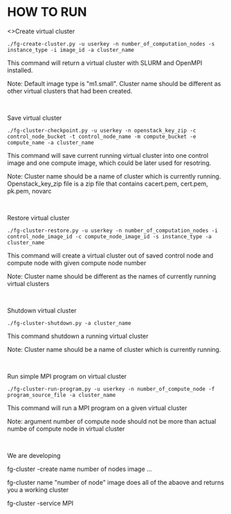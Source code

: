 HOW TO RUN
==========

<p><>Create virtual cluster</p>
<pre><code>./fg-create-cluster.py -u userkey -n number_of_computation_nodes -s instance_type -i image_id -a cluster_name</code></pre>
<p>This command will return a virtual cluster with SLURM and OpenMPI installed.</p> 
<p>Note: Default image type is "m1.small". Cluster name should be different as other virtual clusters that had been created.</p> 
<br>
<P>Save virtual cluster</p>
<pre><code>./fg-cluster-checkpoint.py -u userkey -n openstack_key_zip -c control_node_bucket -t control_node_name -m compute_bucket -e compute_name -a cluster_name</code></pre>
<p>This command will save current running virtual cluster into one control image and one compute image, which could be later used for resotring.</p>
<p>Note: Cluster name should be a name of cluster which is currently running. Openstack_key_zip file is a zip file that contains cacert.pem, cert.pem, pk.pem, novarc</p>
<br>
<p>Restore virtual cluster</p>
<pre><code>./fg-cluster-restore.py -u userkey -n number_of_computation_nodes -i control_node_image_id -c compute_node_image_id -s instance_type -a cluster_name</code></pre>
<p>This command will create a virtual cluster out of saved control node and compute node with given compute node number</p>
<p>Note: Cluster name should be different as the names of currently running virtual clusters</p>
<br>
<p>Shutdown virtual cluster</p>
<pre><code>./fg-cluster-shutdown.py -a cluster_name</code></pre>
<p>This command shutdown a running virtual cluster</p>
<p>Note: Cluster name should be a name of cluster which is currently running.</p>
<br>
<p>Run simple MPI program on virtual cluster</p>
<pre><code>./fg-cluster-run-program.py -u userkey -n number_of_compute_node -f program_source_file -a cluster_name</code></pre>
<p>This command will run a MPI program on a given virtual cluster</p>
<p>Note: argument number of compute node should not be more than actual numbe of compute node in virtual cluster</p> 
<br>


We are developing

fg-cluster -create name number of nodes image
...


fg-cluster name "number of node" image
   does all of the abaove and returns you a working cluster


fg-cluster -service MPI




